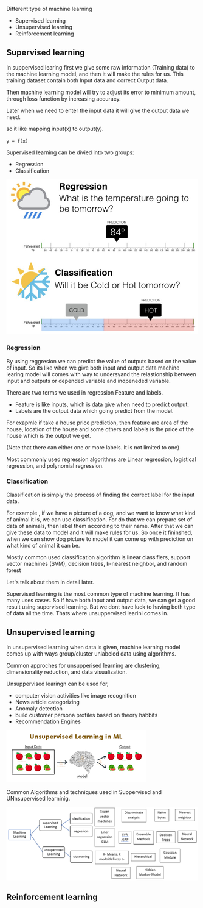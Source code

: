 

Different type of machine learning

- Supervised learning
- Unsupervised learning
- Reinforcement learning

## Supervised learning

In suppervised learing first we give some raw information (Training data) to the machine learning model, and then it will make the rules for us.
This training dataset contain both Input data and correct Output data.

Then machine learning model will try to adjust its error to minimum amount, through loss function by increasing accuracy. 

Later when we need to enter the input data it will give the output data we need.

so it like mapping input(x) to output(y).

`y = f(x)`

Supervised learning can be divied into two groups:
- Regression
- Classification

![](../assets/machine-learning/Basics/img_1.png)

### **Regression**

By using reggresion we can predict the value of outputs based on the value of input.
So its like when we give both input and output data machine learing model will comes with way to undersyand the relastionship between 
input and outputs or depended variable and indpeneded variable.

There are two terms we used in regression
Feature and labels.

- Feature is like inputs, which is data give when need to predict output.
- Labels are the output data which going predict from the model. 

For exapmle if take a house price prediction, then feature are area of the house, location of the house and some others and labels is the price of the house which is the output we get.

(Note that there can either one or more labels. It is not limited to one)

Most commonly used regression algorithms are Linear regression, logistical regression, and polynomial regression.

### **Classification**

Classification is simply the process of finding the correct label for the input data.

For example , if we have a picture of a dog, and we want to know what kind of animal it is, we can use classification.
For do that we can prepare set of data of animals, then label them according to their name. 
After that we can give these data to model and it will make rules for us. 
So once it fininshed, when we can show dog picture to model it can come up with prediction on what kind of animal it can be.

Mostly common used classification algorithm is linear classifiers, support vector machines (SVM), decision trees, k-nearest neighbor, and random forest


Let's talk about them in detail later.

Supervised learning is the most common type of machine learning. It has many uses cases.
So if have both input and output data, we can get a good result using supervised learning.
But we dont have luck to having both type of data all the time. Thats where unsuppervised learini comes in.

## Unsupervised learning

In unsupervised learning when data is given, machine learning model comes up with ways group/cluster unlabeled data using algorithms.

Common approches for unsupperised learning are clustering, dimensionality reduction, and data visualization.

Unsuppervised learingn can be used for, 
- computer vision activities like image recognition 
- News article catogorizing 
- Anomaly detection 
- build customer persona profiles based on theory habbits
- Recommendation Engines

![](../assets/machine-learning/Basics/img_2.png)


Common Algorithms and techniques used in Suppervised and UNnsupervised learninig.

![](../assets/machine-learning/Basics/img.png)


## Reinforcement learning


